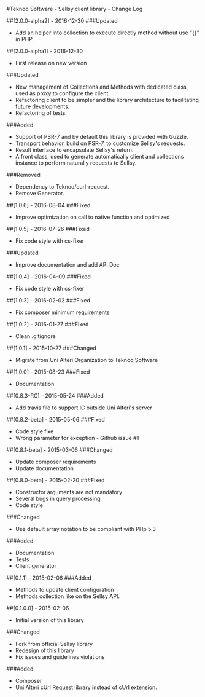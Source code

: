 #Teknoo Software - Sellsy client library - Change Log

##[2.0.0-alpha2] - 2016-12-30
###Updated
- Add an helper into collection to execute directly method without use "{}" in PHP.

##[2.0.0-alpha1] - 2016-12-30
- First release on new version

###Updated
- New management of Collections and Methods with dedicated class, used as proxy to configure the client.
- Refactoring client to be simpler and the library architecture to facilitating future developments.
- Refactoring of tests.

###Added
- Support of PSR-7 and by default this library is provided with Guzzle.
- Transport behavior, build on PSR-7, to customize Sellsy's requests.
- Result interface to encapsulate Sellsy's return.
- A front class, used to generate automatically client and collections instance to perform naturally requests to Sellsy.

###Removed
- Dependency to Teknoo/curl-request.
- Remove Generator.

##[1.0.6] - 2016-08-04
###Fixed
- Improve optimization on call to native function and optimized

##[1.0.5] - 2016-07-26
###Fixed
- Fix code style with cs-fixer

###Updated
- Improve documentation and add API Doc

##[1.0.4] - 2016-04-09
###Fixed
- Fix code style with cs-fixer

##[1.0.3] - 2016-02-02
###Fixed
- Fix composer minimum requirements

##[1.0.2] - 2016-01-27
###Fixed
- Clean .gitignore

##[1.0.1] - 2015-10-27
###Changed
- Migrate from Uni Alteri Organization to Teknoo Software

##[1.0.0] - 2015-08-23
###Fixed
- Documentation

##[0.8.3-RC] - 2015-05-24
###Added
- Add travis file to support IC outside Uni Alteri's server

##[0.8.2-beta] - 2015-05-06
###Fixed
- Code style fixe
- Wrong parameter for exception - Github issue #1

##[0.8.1-beta] - 2015-03-06
###Changed
- Update composer requirements
- Update documentation

##[0.8.0-beta] - 2015-02-20
###Fixed
- Constructor arguments are not mandatory
- Several bugs in query processing
- Code style

###Changed
- Use default array notation to be compliant with PHp 5.3

###Added
- Documentation
- Tests
- Client generator

##[0.1.1] - 2015-02-06
###Added
- Methods to update client configuration
- Methods collection like on the Sellsy API.

##[0.1.0.0] - 2015-02-06
- Initial version of this library

###Changed
- Fork from official Sellsy library 
- Redesign of this library
- Fix issues and guidelines violations

###Added
- Composer
- Uni Alteri cUrl Request library instead of cUrl extension.
